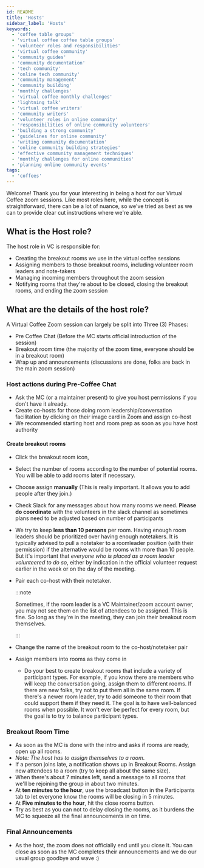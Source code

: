 ```yaml
---
id: README
title: 'Hosts'
sidebar_label: 'Hosts'
keywords:
  - 'coffee table groups'
  - 'virtual coffee coffee table groups'
  - 'volunteer roles and responsibilities'
  - 'virtual coffee community'
  - 'community guides'
  - 'community documentation'
  - 'tech community'
  - 'online tech community'
  - 'community management'
  - 'community building'
  - 'monthly challenges'
  - 'virtual coffee monthly challenges'
  - 'lightning talk'
  - 'virtual coffee writers'
  - 'community writers'
  - 'volunteer roles in online community'
  - 'responsibilities of online community volunteers'
  - 'building a strong community'
  - 'guidelines for online community'
  - 'writing community documentation'
  - 'online community building strategies'
  - 'effective community management techniques'
  - 'monthly challenges for online communities'
  - 'planning online community events'
tags:
  - 'coffees'
---
```


Welcome! Thank you for your interesting in being a host for our Virtual Coffee zoom sessions. Like most roles here, while the concept is straightforward, there can be a lot of nuance, so we've tried as best as we can to provide clear cut instructions where we're able.

## What is the Host role?

The host role in VC is responsible for:

- Creating the breakout rooms we use in the virtual coffee sessions
- Assigning members to those breakout rooms, including volunteer room leaders and note-takers
- Managing incoming members throughout the zoom session
- Notifying rooms that they're about to be closed, closing the breakout rooms, and ending the zoom session

## What are the details of the host role?

A Virtual Coffee Zoom session can largely be split into Three (3) Phases:

- Pre Coffee Chat (Before the MC starts official introduction of the session)
- Breakout room time (the majority of the zoom time, everyone should be in a breakout room)
- Wrap up and announcements (discussions are done, folks are back in the main zoom session)

### Host actions during Pre-Coffee Chat

- Ask the MC (or a maintainer present) to give you host permissions if you don't have it already.
- Create co-hosts for those doing room leadership/conversation facilitation by clicking on their image card in Zoom and assign co-host
- We recommended starting host and room prep as soon as you have host authority

#### Create breakout rooms

- Click the breakout room icon,

- Select the number of rooms according to the number of potential rooms. You will be able to add rooms later if necessary.

- Choose assign **manually** (This is really important. It allows you to add people after they join.)

- Check Slack for any messages about how many rooms we need. **Please do coordinate** with the volunteers in the slack channel as sometimes plans need to be adjusted based on number of participants

- We try to keep **less than 10 persons** per room. Having enough room leaders should be prioritized over having enough notetakers. It is typically advised to pull a notetaker to a roomleader position (with their permission) if the alternative would be rooms with more than 10 people. But it's important that _everyone who is placed as a room leader volunteered to do so_, either by indication in the official volunteer request earlier in the week or on the day of the meeting.

- Pair each co-host with their notetaker.

  :::note

  Sometimes, if the room leader is a VC Maintainer/zoom account owner, you may not see them on the list of attendees to be assigned. This is fine. So long as they're in the meeting, they can join their breakout room themselves.

  :::

- Change the name of the breakout room to the co-host/notetaker pair

- Assign members into rooms as they come in
  - Do your best to create breakout rooms that include a variety of participant types. For example, if you know there are members who will keep the conversation going, assign them to different rooms. If there are new folks, try not to put them all in the same room. If there's a newer room leader, try to add someone to their room that could support them if they need it. The goal is to have well-balanced rooms when possible. It won't ever be perfect for every room, but the goal is to try to balance participant types.

### Breakout Room Time

- As soon as the MC is done with the intro and asks if rooms are ready, open up all rooms.
- _Note: The host has to assign themselves to a room_.
- If a person joins late, a notification shows up in Breakout Rooms. Assign new attendees to a room (try to keep all about the same size).
- When there's about 7 minutes left, send a message to all rooms that we'll be rejoining the group in about two minutes.
- At **ten minutes to the hour**, use the broadcast button in the Participants tab to let everyone know the rooms will be closing in 5 minutes.
- At **Five minutes to the hour**, hit the close rooms button.
- Try as best as you can not to delay closing the rooms, as it burdens the MC to squeeze all the final announcements in on time.

### Final Announcements

- As the host, the zoom does not officially end until you close it. You can close as soon as the MC completes their announcements and we do our usual group goodbye and wave :)
